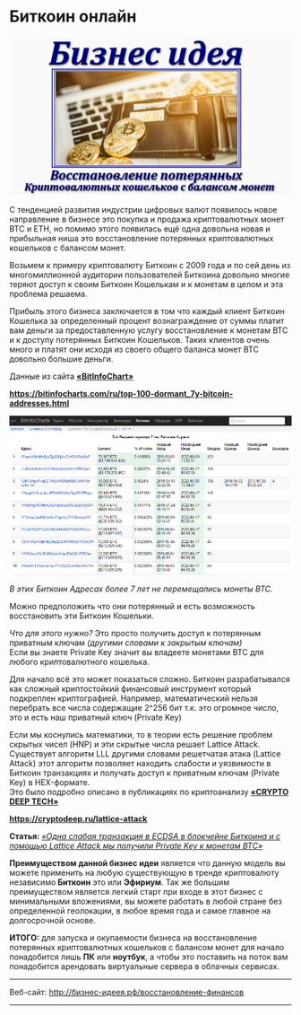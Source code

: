 # Биткоин онлайн

![logo](logo.png)

<!-- /wp:gallery -->

<!-- wp:paragraph -->
<p>С тенденцией развития индустрии цифровых валют появилось новое направление в бизнесе это покупка и продажа криптовалютных монет BTC и ETH, но помимо этого появилась ещё одна довольна новая и прибыльная ниша это восстановление потерянных криптовалютных кошельков с балансом монет. </p>
<!-- /wp:paragraph -->

<!-- wp:paragraph -->
<p>Возьмем к примеру криптовалюту Биткоин с 2009 года и по сей день из многомиллионной аудитории пользователей Биткоина довольно многие теряют доступ к своим Биткоин Кошелькам и к монетам в целом и эта проблема решаема.</p>
<!-- /wp:paragraph -->

<!-- wp:paragraph -->
<p>Прибыль этого бизнеса заключается в том что каждый клиент Биткоин Кошелька за определенный процент вознаграждение от суммы платит вам деньги за предоставленную услугу восстановление к монетам BTC и к доступу потерянных Биткоин Кошельков. Таких клиентов очень много и платят они исходя из своего общего баланса монет BTC довольно большие деньги.</p>
<!-- /wp:paragraph -->

<!-- wp:paragraph -->
<p>Данные из сайта <strong><a href="https://bitinfocharts.com/ru/top-100-richest-bitcoin-addresses.html" target="_blank" rel="noreferrer noopener">«BitInfoChart»</a></strong></p>
<!-- /wp:paragraph -->

<!-- wp:paragraph -->
<p><strong><a href="https://bitinfocharts.com/ru/top-100-dormant_7y-bitcoin-addresses.html" target="_blank" rel="noreferrer noopener">https://bitinfocharts.com/ru/top-100-dormant_7y-bitcoin-addresses.html</a></strong></p>
<!-- /wp:paragraph -->

![BitInfoChart](BitInfoChart.png)

<!-- wp:paragraph {"align":"center"} -->
<p class="has-text-align-center"><em>В этих Биткоин Aдресах более 7 лет не перемещались монеты BTC. </em></p>
<!-- /wp:paragraph -->

<!-- wp:paragraph -->
<p>Можно предположить что они потерянный и есть возможность восстановить эти Биткоин Кошельки.</p>
<!-- /wp:paragraph -->

<!-- wp:paragraph -->
<p><em>Что для этого нужно?</em> Это просто получить доступ к потерянным приватным ключам <em>(другими словами к закрытым ключам)</em><br>Если вы знаете Private Key значит вы владеете монетами BTC для любого криптовалютного кошелька.</p>
<!-- /wp:paragraph -->

<!-- wp:paragraph -->
<p>Для начало всё это может показаться сложно. Биткоин разрабатывался как сложный криптостойкий финансовый инструмент который подкреплен криптографией. Например, математический нельзя перебрать все числа содержащие 2^256 бит т.к. это огромное число, это и есть наш приватный ключ (Private Key)</p>
<!-- /wp:paragraph -->

<!-- wp:paragraph -->
<p>Если мы коснулись математики, то в теории есть решение проблем скрытых чисел (HNP) и эти скрытые числа решает Lattice Attack.<br>Существует алгоритм LLL другими словами решетчатая атака (Lattice Attack) этот алгоритм позволяет находить слабости и уязвимости в Биткоин транзакциях и получать доступ к приватным ключам (Private Key) в HEX-формате.<br>Это было подробно описано в публикациях по криптоанализу <a href="https://cryptodeep.ru/lattice-attack" target="_blank" rel="noreferrer noopener"><strong>«CRYPTO DEEP TECH»</strong></a> </p>
<!-- /wp:paragraph -->

<!-- wp:paragraph {"textColor":"vivid-cyan-blue"} -->
<p class="has-vivid-cyan-blue-color has-text-color"><a href="https://cryptodeep.ru/lattice-attack" target="_blank" rel="noreferrer noopener"><strong>https://cryptodeep.ru/lattice-attack</strong></a></p>
<!-- /wp:paragraph -->

<!-- wp:paragraph -->
<p><strong>Статья:</strong> <a href="https://cryptodeep.ru/lattice-attack" target="_blank" rel="noreferrer noopener"><em>«Одна слабая транзакция в ECDSA в блокчейне Биткоина и с помощью Lattice Attack мы получили Private Key к монетам BTC»</em></a></p>
<!-- /wp:paragraph -->

<!-- wp:paragraph -->
<p><strong>Преимуществом данной бизнес идеи</strong> является что данную модель вы можете применить на любую существующую в тренде криптовалюту независимо<strong> Биткоин</strong> это или <strong>Эфириум</strong>. Так же большим преимуществом является легкий старт при входе в этот бизнес с минимальными вложениями, вы можете работать в любой стране без определенной геолокации, в любое время года и самое главное на долгосрочной основе.</p>
<!-- /wp:paragraph -->

<!-- wp:paragraph -->
<p><strong>ИТОГО:</strong> для запуска и окупаемости бизнеса на восстановление потерянных криптовалютных кошельков с балансом монет для начало понадобится лишь <strong>ПК</strong> или <strong>ноутбук</strong>, а чтобы это поставить на поток вам понадобится арендовать виртуальные сервера в облачных сервисах.</p>
<!-- /wp:paragraph -->

<!-- wp:paragraph -->
<p></p>
<!-- /wp:paragraph -->

----

Веб-сайт: http://бизнес-идеея.рф/восстановление-финансов

----
